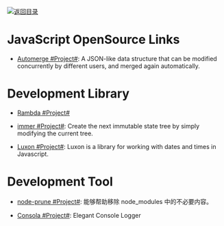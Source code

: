 [![返回目录](https://user-images.githubusercontent.com/5803001/38079637-ff0abcf0-3371-11e8-9b76-ad651620afc7.jpg)](https://github.com/wxyyxc1992/Awesome-Links)

# JavaScript OpenSource Links

* [Automerge #Project#](https://github.com/automerge/automerge): A JSON-like data structure that can be modified concurrently by different users, and merged again automatically.

# Development Library

* [Rambda #Project#](http://ramdajs.com/0.22.1/index.html)

* [immer #Project#](https://github.com/mweststrate/immer): Create the next immutable state tree by simply modifying the current tree.

* [Luxon #Project#](https://github.com/moment/luxon): Luxon is a library for working with dates and times in Javascript.

# Development Tool

* [node-prune #Project#](https://github.com/tj/node-prune): 能够帮助移除 node_modules 中的不必要内容。

* [Consola #Project#](https://github.com/nuxt/consola): Elegant Console Logger
